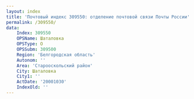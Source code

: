 ```yaml
---
layout: index
title: 'Почтовый индекс 309550: отделение почтовой связи Почты России'
permalink: /309550/
data:
    Index: 309550
    OPSName: Шаталовка
    OPSType: О
    OPSSubm: 309500
    Region: 'Белгородская область'
    Autonom: ''
    Area: 'Старооскольский район'
    City: Шаталовка
    City1: ''
    ActDate: '20001030'
    IndexOld: ''
---
```

